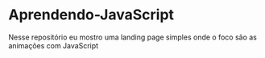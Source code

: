 # Aprendendo-JavaScript
 Nesse repositório eu mostro uma landing page simples onde o foco são as animações com JavaScript
